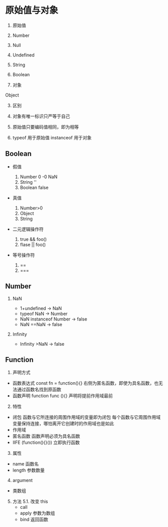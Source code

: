 # 原始值与对象

1. 原始值
1. Number
1. Null
1. Undefined
1. String
1. Boolean

1. 对象

Object

3. 区别

1. 对象有唯一标识只严等于自己
1. 原始值只要编码值相同，即为相等
1. typeof 用于原始值 instanceof 用于对象

## Boolean

- 假值

  1. Number 0 -0 NaN
  2. String ''
  3. Boolean false

- 真值

  1. Number>0
  2. Object
  3. String

- 二元逻辑操作符

  1. true && foo()
  2. flase || foo()

- 等号操作符
  1. ==
  2. ===

## Number

1. NaN

   - 1+undefined -> NaN
   - typeof NaN -> Number
   - NaN instanceof Number -> false
   - NaN ==NaN -> false

2. Infinity
   - Infinity >NaN -> false

## Function

1.  声明方式

- 函数表达式
  const fn = function(){}
  右侧为匿名函数，即使为具名函数，也无法通过函数名找到原函数
- 函数声明
  function func (){}
  声明将提前作用域最前

2. 特性

- 闭包
  函数与它所连接的周围作用域的变量即为闭包
  每个函数与它周围作用域变量保持连接，哪怕离开它创建时的作用域也是如此
- 作用域
- 匿名函数
  函数声明必须为具名函数
- IIFE
  (function(){}())
  立即执行函数

3. 属性

- name
  函数名
- length
  参数数量

4. argument

- 类数组

5. 方法
   5.1. 改变 this
   - call
   - apply
     参数为数组
   - bind
     返回函数
